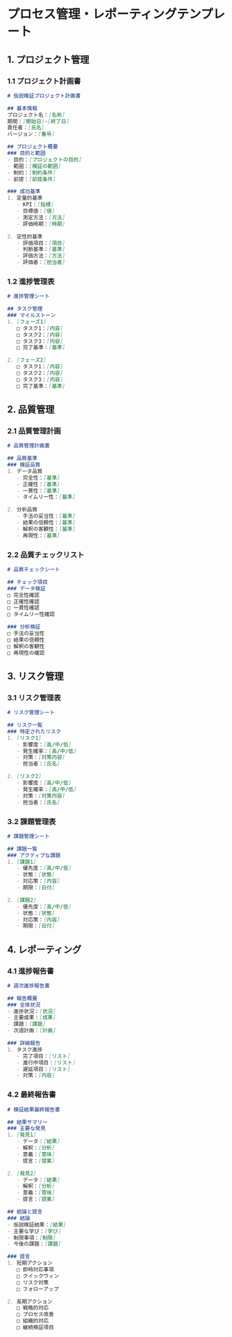 # プロセス管理・レポーティングテンプレート

## 1. プロジェクト管理

### 1.1 プロジェクト計画書
```markdown
# 仮説検証プロジェクト計画書

## 基本情報
プロジェクト名：[名称]
期間：[開始日]-[終了日]
責任者：[氏名]
バージョン：[番号]

## プロジェクト概要
### 目的と範囲
- 目的：[プロジェクトの目的]
- 範囲：[検証の範囲]
- 制約：[制約条件]
- 前提：[前提条件]

### 成功基準
1. 定量的基準
   - KPI：[指標]
   - 目標値：[値]
   - 測定方法：[方法]
   - 評価時期：[時期]

2. 定性的基準
   - 評価項目：[項目]
   - 判断基準：[基準]
   - 評価方法：[方法]
   - 評価者：[担当者]
```

### 1.2 進捗管理表
```markdown
# 進捗管理シート

## タスク管理
### マイルストーン
1. [フェーズ1]
   □ タスク1：[内容]
   □ タスク2：[内容]
   □ タスク3：[内容]
   □ 完了基準：[基準]

2. [フェーズ2]
   □ タスク1：[内容]
   □ タスク2：[内容]
   □ タスク3：[内容]
   □ 完了基準：[基準]
```

## 2. 品質管理

### 2.1 品質管理計画
```markdown
# 品質管理計画書

## 品質基準
### 検証品質
1. データ品質
   - 完全性：[基準]
   - 正確性：[基準]
   - 一貫性：[基準]
   - タイムリー性：[基準]

2. 分析品質
   - 手法の妥当性：[基準]
   - 結果の信頼性：[基準]
   - 解釈の客観性：[基準]
   - 再現性：[基準]
```

### 2.2 品質チェックリスト
```markdown
# 品質チェックシート

## チェック項目
### データ検証
□ 完全性確認
□ 正確性確認
□ 一貫性確認
□ タイムリー性確認

### 分析検証
□ 手法の妥当性
□ 結果の信頼性
□ 解釈の客観性
□ 再現性の確認
```

## 3. リスク管理

### 3.1 リスク管理表
```markdown
# リスク管理シート

## リスク一覧
### 特定されたリスク
1. [リスク1]
   - 影響度：[高/中/低]
   - 発生確率：[高/中/低]
   - 対策：[対策内容]
   - 担当者：[氏名]

2. [リスク2]
   - 影響度：[高/中/低]
   - 発生確率：[高/中/低]
   - 対策：[対策内容]
   - 担当者：[氏名]
```

### 3.2 課題管理表
```markdown
# 課題管理シート

## 課題一覧
### アクティブな課題
1. [課題1]
   - 優先度：[高/中/低]
   - 状態：[状態]
   - 対応策：[内容]
   - 期限：[日付]

2. [課題2]
   - 優先度：[高/中/低]
   - 状態：[状態]
   - 対応策：[内容]
   - 期限：[日付]
```

## 4. レポーティング

### 4.1 進捗報告書
```markdown
# 週次進捗報告書

## 報告概要
### 全体状況
- 進捗状況：[状況]
- 主要成果：[成果]
- 課題：[課題]
- 次週計画：[計画]

### 詳細報告
1. タスク進捗
   - 完了項目：[リスト]
   - 進行中項目：[リスト]
   - 遅延項目：[リスト]
   - 対策：[内容]
```

### 4.2 最終報告書
```markdown
# 検証結果最終報告書

## 結果サマリー
### 主要な発見
1. [発見1]
   - データ：[結果]
   - 解釈：[分析]
   - 意義：[意味]
   - 提言：[提案]

2. [発見2]
   - データ：[結果]
   - 解釈：[分析]
   - 意義：[意味]
   - 提言：[提案]

## 結論と提言
### 結論
- 仮説検証結果：[結果]
- 主要な学び：[学び]
- 制限事項：[制限]
- 今後の課題：[課題]

### 提言
1. 短期アクション
   □ 即時対応事項
   □ クイックウィン
   □ リスク対策
   □ フォローアップ

2. 長期アクション
   □ 戦略的対応
   □ プロセス改善
   □ 組織的対応
   □ 継続検証項目